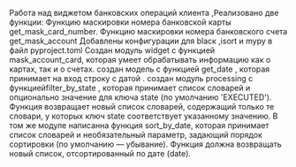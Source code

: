 Работа над виджетом банковских операций клиента ,Реализовано  две функции:
Функцию маскировки номера банковской карты get_mask_card_number. Функцию маскировки номера банковского счета get_mask_account
Добавлены конфигурации для blacк ,isort и  mypy в файл pyproject.toml
Создан модуль widget с функцией mask_account_card, которая умеет обрабатывать информацию как о картах, так и о счетах.
 создан модель с функцией get_date   , которая принимает на вход строку с датой .
создан модуль processing с функциейfilter_by_state , которая принимает список словарей и опционально значение для ключа state (по умолчанию 'EXECUTED'). Функция возвращает новый список словарей, содержащий только те словари, у которых ключ state соответствует
указанному значению.
В том же модуле написанна функция sort_by_date, которая принимает список словарей и необязательный параметр, задающий порядок сортировки (по умолчанию — убывание). Функция должна возвращать новый список, отсортированный по дате (date).
